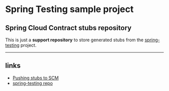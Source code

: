 # Spring Testing sample project
## Spring Cloud Contract stubs repository


This is just a **support repository** to store generated stubs from the [spring-testing][spring-testing] project.

---

## links
* [Pushing stubs to SCM][spring-cloud-contract-scm]
* [spring-testing repo][spring-testing]



<!-- referenced links -->
[spring-testing]: https://github.com/bygui86/spring-testing
[spring-cloud-contract-scm]: https://cloud.spring.io/spring-cloud-contract/single/spring-cloud-contract.html#maven-pushing-stubs-to-scm
